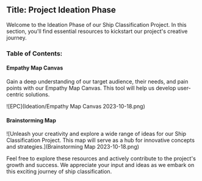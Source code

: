 ## Title: Project Ideation Phase


Welcome to the Ideation Phase of our Ship Classification Project. In this section, you'll find essential resources to kickstart our project's creative journey. 

### Table of Contents:

#### Empathy Map Canvas 
Gain a deep understanding of our target audience, their needs, and pain points with our Empathy Map Canvas. This tool will help us develop user-centric solutions.

![EPC](Ideation/Empathy Map Canvas 2023-10-18.png)

#### Brainstorming Map
![Unleash your creativity and explore a wide range of ideas for our Ship Classification Project. This map will serve as a hub for innovative concepts and strategies.](Brainstorming Map 2023-10-18.png)

Feel free to explore these resources and actively contribute to the project's growth and success. We appreciate your input and ideas as we embark on this exciting journey of ship classification.
